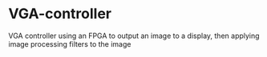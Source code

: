 # VGA-controller
VGA controller using an FPGA to output an image to a display, then applying image processing filters to the image

